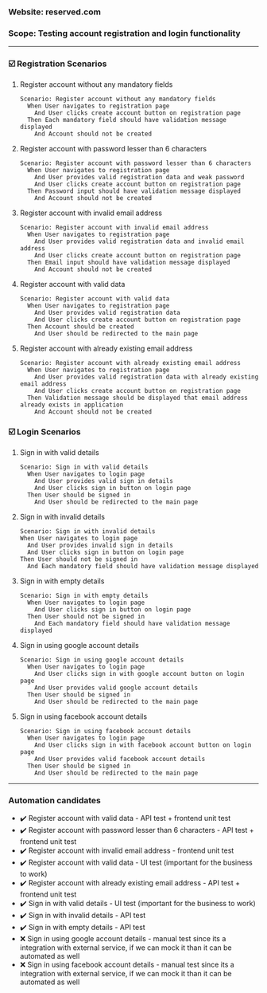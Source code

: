 ### Website: reserved.com 
### Scope: Testing account registration and login functionality 
---
### :ballot_box_with_check: Registration Scenarios
1. Register account without any mandatory fields
    ```
    Scenario: Register account without any mandatory fields
      When User navigates to registration page
        And User clicks create account button on registration page
      Then Each mandatory field should have validation message displayed
        And Account should not be created
    ```
2. Register account with password lesser than 6 characters
    ```    
    Scenario: Register account with password lesser than 6 characters
      When User navigates to registration page
        And User provides valid registration data and weak password
        And User clicks create account button on registration page
      Then Password input should have validation message displayed
        And Account should not be created
    ```
3. Register account with invalid email address
    ```   
    Scenario: Register account with invalid email address
      When User navigates to registration page
        And User provides valid registration data and invalid email address
        And User clicks create account button on registration page
      Then Email input should have validation message displayed
        And Account should not be created
     ```
4. Register account with valid data
    ```  
    Scenario: Register account with valid data
      When User navigates to registration page
        And User provides valid registration data
        And User clicks create account button on registration page
      Then Account should be created
        And User should be redirected to the main page
    ```
5. Register account with already existing email address
    ```       
    Scenario: Register account with already existing email address
      When User navigates to registration page
        And User provides valid registration data with already existing email address
        And User clicks create account button on registration page
      Then Validation message should be displayed that email address already exists in application
        And Account should not be created
    ```
  ### :ballot_box_with_check: Login Scenarios
1. Sign in with valid details
    ```
    Scenario: Sign in with valid details
      When User navigates to login page
        And User provides valid sign in details
        And User clicks sign in button on login page
      Then User should be signed in
        And User should be redirected to the main page
     ```
2. Sign in with invalid details
    ```
   Scenario: Sign in with invalid details
    When User navigates to login page
      And User provides invalid sign in details
      And User clicks sign in button on login page
    Then User should not be signed in
      And Each mandatory field should have validation message displayed
    ```
3. Sign in with empty details
    ```
    Scenario: Sign in with empty details
      When User navigates to login page
        And User clicks sign in button on login page
      Then User should not be signed in
        And Each mandatory field should have validation message displayed
    ```
4. Sign in using google account details
    ```
    Scenario: Sign in using google account details
      When User navigates to login page
        And User clicks sign in with google account button on login page
        And User provides valid google account details
      Then User should be signed in
        And User should be redirected to the main page
    ```
5. Sign in using facebook account details
    ```
    Scenario: Sign in using facebook account details
      When User navigates to login page
        And User clicks sign in with facebook account button on login page
        And User provides valid facebook account details
      Then User should be signed in
        And User should be redirected to the main page
    ```
---
### Automation candidates
- :heavy_check_mark: Register account with valid data - API test + frontend unit test
- :heavy_check_mark: Register account with password lesser than 6 characters - API test + frontend unit test
- :heavy_check_mark: Register account with invalid email address - frontend unit test
- :heavy_check_mark: Register account with valid data - UI test (important for the business to work)
- :heavy_check_mark: Register account with already existing email address - API test + frontend unit test
- :heavy_check_mark: Sign in with valid details - UI test (important for the business to work)
- :heavy_check_mark: Sign in with invalid details - API test
- :heavy_check_mark: Sign in with empty details - API test
- :x: Sign in using google account details - manual test since its a integration with external service, if we can mock it than it can be automated as well
- :x: Sign in using facebook account details - manual test since its a integration with external service, if we can mock it than it can be automated as well
